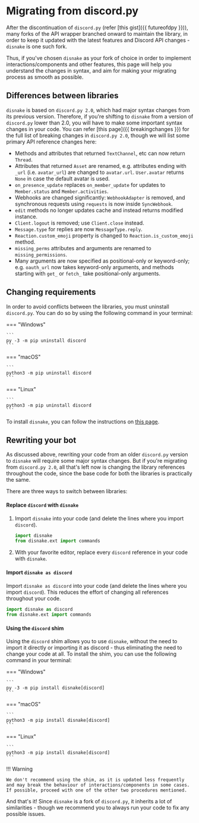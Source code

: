 # Migrating from discord.py

After the discontinuation of `discord.py` (refer [this gist]({{ futureofdpy }})), many forks of the API wrapper branched onward to maintain the library, in order to keep it updated with the latest features and Discord API changes - `disnake` is one such fork.

Thus, if you've chosen `disnake` as your fork of choice in order to implement interactions/components and other features, this page will help you understand the changes in syntax, and aim for making your migrating process as smooth as possible.

## Differences between libraries

`disnake` is based on `discord.py 2.0`, which had major syntax changes from its previous version. Therefore, if you're shifting to `disnake` from a version of `discord.py` lower than 2.0, you will have to make some important syntax changes in your code. You can refer [this page]({{ breakingchanges }}) for the full list of breaking changes in `discord.py 2.0`, though we will list some primary API reference changes here:

-   Methods and attributes that returned `TextChannel`, etc can now return `Thread`.
-   Attributes that returned `Asset` are renamed, e.g. attributes ending with `_url` (i.e. `avatar_url`) are changed to `avatar.url`. `User.avatar` returns `None` in case the default avatar is used.
-   `on_presence_update` replaces `on_member_update` for updates to `Member.status` and `Member.activities`.
-   Webhooks are changed significantly: `WebhookAdapter` is removed, and synchronous requests using `requests` is now inside `SyncWebhook`.
-   `edit` methods no longer updates cache and instead returns modified instance.
-   `Client.logout` is removed; use `Client.close` instead.
-   `Message.type` for replies are now `MessageType.reply`.
-   `Reaction.custom_emoji` property is changed to `Reaction.is_custom_emoji` method.
-   `missing_perms` attributes and arguments are renamed to `missing_permissions`.
-   Many arguments are now specified as positional-only or keyword-only; e.g. `oauth_url` now takes keyword-only arguments, and methods starting with `get_` or `fetch_` take positional-only arguments.

## Changing requirements

In order to avoid conflicts between the libraries, you must uninstall `discord.py`. You can do so by using the following command in your terminal:

=== "Windows"

    ```
    py -3 -m pip uninstall discord
    ```

=== "macOS"

    ```
    python3 -m pip uninstall discord
    ```

=== "Linux"

    ```
    python3 -m pip uninstall discord
    ```

To install `disnake`, you can follow the instructions on [this page](000-prerequisites/001-installing-python.md#installing-disnake).

## Rewriting your bot

As discussed above, rewriting your code from an older `discord.py` version to `disnake` will require some major syntax changes. But if you're migrating from `discord.py 2.0`, all that's left now is changing the library references throughout the code, since the base code for both the libraries is practically the same.

There are three ways to switch between libraries:

#### Replace `discord` with `disnake`

1. Import `disnake` into your code (and delete the lines where you import `discord`).

    ```py
    import disnake
    from disnake.ext import commands
    ```

2. With your favorite editor, replace every `discord` reference in your code with `disnake`.

#### Import `disnake as discord`

Import `disnake as discord` into your code (and delete the lines where you import `discord`). This reduces the effort of changing all references throughout your code.

```py
import disnake as discord
from disnake.ext import commands
```

#### Using the `discord` shim

Using the `discord` shim allows you to use `disnake`, without the need to import it directly or importing it as discord - thus eliminating the need to change your code at all. To install the shim, you can use the following command in your terminal:

=== "Windows"

    ```
    py -3 -m pip install disnake[discord]
    ```

=== "macOS"

    ```
    python3 -m pip install disnake[discord]
    ```

=== "Linux"

    ```
    python3 -m pip install disnake[discord]
    ```

!!! Warning

    We don't recommend using the shim, as it is updated less frequently and may break the behaviour of interactions/components in some cases. If possible, proceed with one of the other two procedures mentioned.

And that's it! Since `disnake` is a fork of `discord.py`, it inherits a lot of similarities - though we recommend you to always run your code to fix any possible issues.
